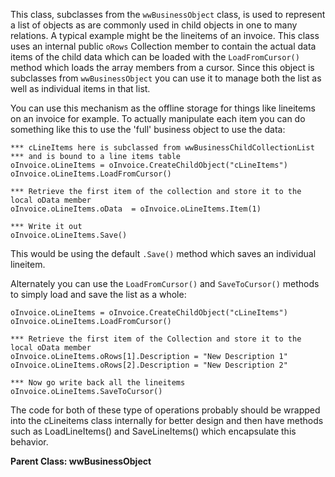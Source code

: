 ﻿This class, subclasses from the `wwBusinessObject` class, is used to represent a list of objects as are commonly used in child objects in one to many relations. A typical example might be the lineitems of an invoice. This class uses an internal public `oRows` Collection member to contain the actual data items of the child data which can be loaded with the `LoadFromCursor()` method which loads the array members from a cursor. Since this object is subclasses from `wwBusinessObject` you can use it to manage both the list as well as individual items in that list.

You can use this mechanism as the offline storage for things like lineitems on an invoice for example. To actually manipulate each item you can do something like this to use the 'full' business object to use the data:

```foxpro
*** cLineItems here is subclassed from wwBusinessChildCollectionList
*** and is bound to a line items table
oInvoice.oLineItems = oInvoice.CreateChildObject("cLineItems")
oInvoice.oLineItems.LoadFromCursor()

*** Retrieve the first item of the collection and store it to the local oData member
oInvoice.oLineItems.oData  = oInvoice.oLineItems.Item(1)

*** Write it out
oInvoice.oLineItems.Save()
```

This would be using the default `.Save()` method which saves an individual lineitem.

Alternately you can use the `LoadFromCursor()` and `SaveToCursor()` methods to simply load and save the list as a whole:

```foxpro
oInvoice.oLineItems = oInvoice.CreateChildObject("cLineItems")
oInvoice.oLineItems.LoadFromCursor()

*** Retrieve the first item of the Collection and store it to the local oData member
oInvoice.oLineItems.oRows[1].Description = "New Description 1"
oInvoice.oLineItems.oRows[2].Description = "New Description 2"

*** Now go write back all the lineitems
oInvoice.oLineItems.SaveToCursor()
```

The code for both of these type of operations probably should be wrapped into the cLineitems class internally for better design and then have methods such as LoadLineItems() and SaveLineItems() which encapsulate this behavior.

**Parent Class: wwBusinessObject**